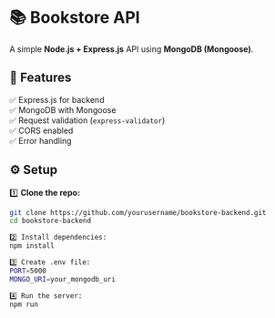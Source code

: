 # 📚 Bookstore API  
A simple **Node.js + Express.js** API using **MongoDB (Mongoose)**.  

## 🚀 Features  
✅ Express.js for backend  
✅ MongoDB with Mongoose  
✅ Request validation (`express-validator`)  
✅ CORS enabled  
✅ Error handling  

## ⚙️ Setup  
1️⃣ **Clone the repo:**  
```sh
git clone https://github.com/yourusername/bookstore-backend.git  
cd bookstore-backend

2️⃣ Install dependencies:
npm install

3️⃣ Create .env file:
PORT=5000  
MONGO_URI=your_mongodb_uri

4️⃣ Run the server:
npm run

